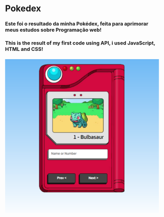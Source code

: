 # Pokedex
<h3>Este foi o resultado da minha Pokédex, feita para aprimorar meus estudos sobre Programação web!<h3/>
<h3>This is the result of my first code using API, i used JavaScript, HTML and CSS!<h3/>


<img src="./assets/pokedex_site.png" alt="pokedex" class="pokedex">
